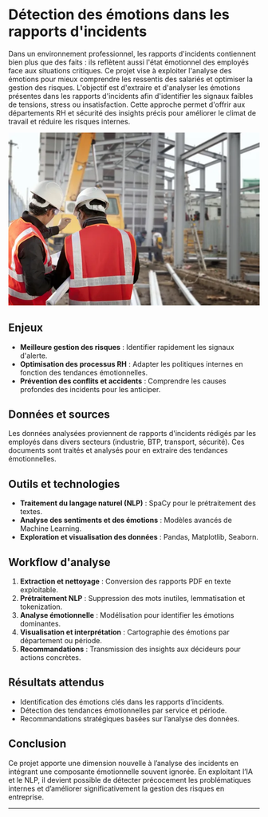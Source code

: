 # Détection des émotions dans les rapports d'incidents

Dans un environnement professionnel, les rapports d'incidents contiennent bien plus que des faits : ils reflètent aussi l'état émotionnel des employés face aux situations critiques. Ce projet vise à exploiter l'analyse des émotions pour mieux comprendre les ressentis des salariés et optimiser la gestion des risques. L'objectif est d'extraire et d'analyser les émotions présentes dans les rapports d'incidents afin d'identifier les signaux faibles de tensions, stress ou insatisfaction. Cette approche permet d'offrir aux départements RH et sécurité des insights précis pour améliorer le climat de travail et réduire les risques internes.

![Inégnieur en bâtiment](./ingenieur.jpg)

## Enjeux
- **Meilleure gestion des risques** : Identifier rapidement les signaux d'alerte.
- **Optimisation des processus RH** : Adapter les politiques internes en fonction des tendances émotionnelles.
- **Prévention des conflits et accidents** : Comprendre les causes profondes des incidents pour les anticiper.

## Données et sources
Les données analysées proviennent de rapports d'incidents rédigés par les employés dans divers secteurs (industrie, BTP, transport, sécurité). Ces documents sont traités et analysés pour en extraire des tendances émotionnelles.

## Outils et technologies
- **Traitement du langage naturel (NLP)** : SpaCy pour le prétraitement des textes.
- **Analyse des sentiments et des émotions** : Modèles avancés de Machine Learning.
- **Exploration et visualisation des données** : Pandas, Matplotlib, Seaborn.

## Workflow d'analyse
1. **Extraction et nettoyage** : Conversion des rapports PDF en texte exploitable.
2. **Prétraitement NLP** : Suppression des mots inutiles, lemmatisation et tokenization.
3. **Analyse émotionnelle** : Modélisation pour identifier les émotions dominantes.
4. **Visualisation et interprétation** : Cartographie des émotions par département ou période.
5. **Recommandations** : Transmission des insights aux décideurs pour actions concrètes.

## Résultats attendus
- Identification des émotions clés dans les rapports d’incidents.
- Détection des tendances émotionnelles par service et période.
- Recommandations stratégiques basées sur l’analyse des données.

## Conclusion
Ce projet apporte une dimension nouvelle à l’analyse des incidents en intégrant une composante émotionnelle souvent ignorée. En exploitant l’IA et le NLP, il devient possible de détecter précocement les problématiques internes et d’améliorer significativement la gestion des risques en entreprise.

---


